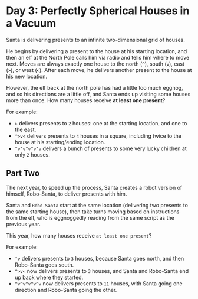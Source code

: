 # Day 3: Perfectly Spherical Houses in a Vacuum

Santa is delivering presents to an infinite two-dimensional grid of houses.

He begins by delivering a present to the house at his starting location, and then an elf at the North Pole calls him via radio and tells him where to move next. Moves are always exactly one house to the north (`^`), south (`v`), east (`>`), or west (`<`). After each move, he delivers another present to the house at his new location.

However, the elf back at the north pole has had a little too much eggnog, and so his directions are a little off, and Santa ends up visiting some houses more than once. How many houses receive **at least one present**?

For example:

- `>` delivers presents to `2` houses: one at the starting location, and one to the east.
- `^>v<` delivers presents to `4` houses in a square, including twice to the house at his starting/ending location.
- `^v^v^v^v^v` delivers a bunch of presents to some very lucky children at only `2` houses.

## Part Two

The next year, to speed up the process, Santa creates a robot version of himself, Robo-Santa, to deliver presents with him.

Santa and `Robo-Santa` start at the same location (delivering two presents to the same starting house), then take turns moving based on instructions from the elf, who is eggnoggedly reading from the same script as the previous year.

This year, how many houses receive `at least one present`?

For example:

- `^v` delivers presents to `3` houses, because Santa goes north, and then Robo-Santa goes south.
- `^>v<` now delivers presents to `3` houses, and Santa and Robo-Santa end up back where they started.
- `^v^v^v^v^v` now delivers presents to `11` houses, with Santa going one direction and Robo-Santa going the other.
